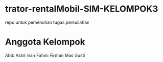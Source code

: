 # trator-rentalMobil-SIM-KELOMPOK3
repo untuk pemenuhan tugas perkuliahan

# Anggota Kelompok
Abib 
Ashil
Ivan 
Fahmi
Firman
Mas Gusti

